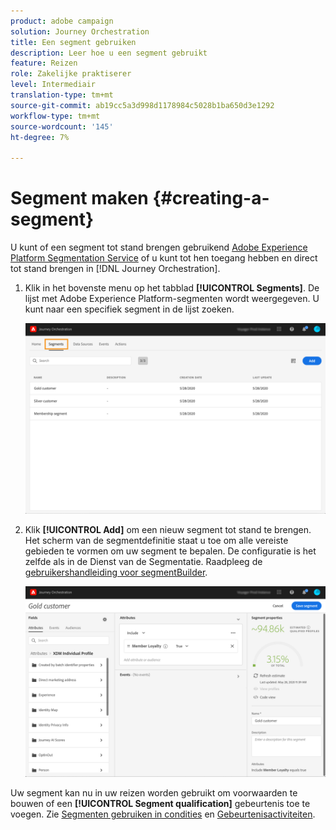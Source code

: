 ```yaml
---
product: adobe campaign
solution: Journey Orchestration
title: Een segment gebruiken
description: Leer hoe u een segment gebruikt
feature: Reizen
role: Zakelijke praktiserer
level: Intermediair
translation-type: tm+mt
source-git-commit: ab19cc5a3d998d1178984c5028b1ba650d3e1292
workflow-type: tm+mt
source-wordcount: '145'
ht-degree: 7%

---
```




# Segment maken {#creating-a-segment}

U kunt of een segment tot stand brengen gebruikend [Adobe Experience Platform Segmentation Service](https://docs.adobe.com/content/help/en/experience-platform/segmentation/home.html) of u kunt tot hen toegang hebben en direct tot stand brengen in [!DNL Journey Orchestration].

1. Klik in het bovenste menu op het tabblad **[!UICONTROL Segments]**. De lijst met Adobe Experience Platform-segmenten wordt weergegeven. U kunt naar een specifiek segment in de lijst zoeken.

   ![](../assets/segment1.png)

1. Klik **[!UICONTROL Add]** om een nieuw segment tot stand te brengen. Het scherm van de segmentdefinitie staat u toe om alle vereiste gebieden te vormen om uw segment te bepalen. De configuratie is het zelfde als in de Dienst van de Segmentatie. Raadpleeg de [gebruikershandleiding voor segmentBuilder](https://docs.adobe.com/content/help/en/experience-platform/segmentation/ui/overview.html).

   ![](../assets/segment2.png)

Uw segment kan nu in uw reizen worden gebruikt om voorwaarden te bouwen of een **[!UICONTROL Segment qualification]** gebeurtenis toe te voegen. Zie [Segmenten gebruiken in condities](../segment/using-a-segment.md) en [Gebeurtenisactiviteiten](../building-journeys/segment-qualification-events.md).